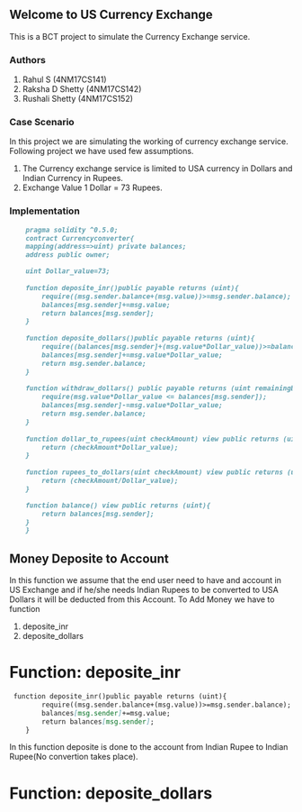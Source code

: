 ## Welcome to US Currency Exchange 

This is a BCT project to simulate the Currency Exchange service.

### Authors
1. Rahul S (4NM17CS141)
2. Raksha D Shetty (4NM17CS142)
3. Rushali Shetty (4NM17CS152)

### Case Scenario

In this project we are simulating the working of currency exchange service. Following project we have used few assumptions.
1. The Currency exchange service is limited to USA currency in Dollars and Indian Currency in Rupees.
2. Exchange Value 1 Dollar = 73 Rupees.

### Implementation 

```markdown 
    pragma solidity ^0.5.0;
    contract Currencyconverter{
    mapping(address=>uint) private balances;
    address public owner;

    uint Dollar_value=73;
    
    function deposite_inr()public payable returns (uint){
        require((msg.sender.balance+(msg.value))>=msg.sender.balance);
        balances[msg.sender]+=msg.value;
        return balances[msg.sender];
    }
    
    function deposite_dollars()public payable returns (uint){
        require((balances[msg.sender]+(msg.value*Dollar_value))>=balances[msg.sender]);
        balances[msg.sender]+=msg.value*Dollar_value;
        return msg.sender.balance;
    }
    
    function withdraw_dollars() public payable returns (uint remainingBal){
        require(msg.value*Dollar_value <= balances[msg.sender]);
        balances[msg.sender]-=msg.value*Dollar_value;
        return msg.sender.balance;
    }
    
    function dollar_to_rupees(uint checkAmount) view public returns (uint) {
        return (checkAmount*Dollar_value);
    }  
    
    function rupees_to_dollars(uint checkAmount) view public returns (uint) {
        return (checkAmount/Dollar_value);
    }

    function balance() view public returns (uint){
        return balances[msg.sender];
    }
    }
```

## Money Deposite to Account

In this function we assume that the end user need to have and account in US Exchange and if he/she needs Indian Rupees to be converted to USA Dollars it will be deducted from this Account.
To Add Money we have to function 
1. deposite_inr
2. deposite_dollars

# Function: deposite_inr

```markdown 
 function deposite_inr()public payable returns (uint){
        require((msg.sender.balance+(msg.value))>=msg.sender.balance);
        balances[msg.sender]+=msg.value;
        return balances[msg.sender];
    }
```
In this function deposite is done to the account from Indian Rupee to Indian Rupee(No convertion takes place).

# Function: deposite_dollars
